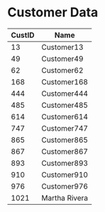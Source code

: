 # Customer Data

| CustID | Name |
|--------|------|
| 13 | Customer13 |
| 49 | Customer49 |
| 62 | Customer62 |
| 168 | Customer168 |
| 444 | Customer444 |
| 485 | Customer485 |
| 614 | Customer614 |
| 747 | Customer747 |
| 865 | Customer865 |
| 867 | Customer867 |
| 893 | Customer893 |
| 910 | Customer910 |
| 976 | Customer976 |
| 1021 | Martha Rivera |
